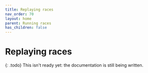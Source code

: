 ```yaml
---
title: Replaying races
nav_order: 70
layout: home
parent: Running races
has_children: false
---
```


# Replaying races

{: .todo}
This isn't ready yet: the documentation is still being written.
